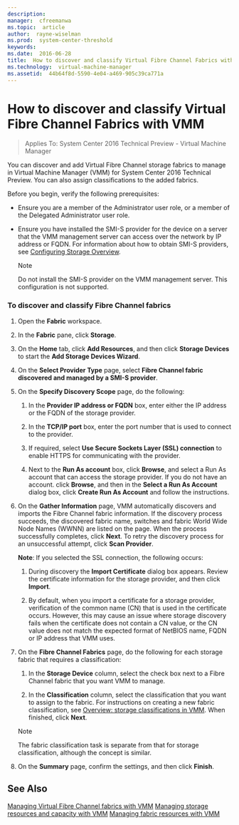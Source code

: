 ```yaml
---
description:  
manager:  cfreemanwa
ms.topic:  article
author:  rayne-wiselman
ms.prod:  system-center-threshold
keywords:  
ms.date:  2016-06-28
title:  How to discover and classify Virtual Fibre Channel Fabrics with VMM
ms.technology:  virtual-machine-manager
ms.assetid:  44b64f8d-5590-4e04-a469-905c39ca771a
---
```


# How to discover and classify Virtual Fibre Channel Fabrics with VMM

>Applies To: System Center 2016 Technical Preview - Virtual Machine Manager

You can discover and add Virtual Fibre Channel storage fabrics to manage in Virtual Machine Manager (VMM) for System Center 2016 Technical Preview. You can also assign classifications to the added fabrics.

Before you begin, verify the following prerequisites:

-   Ensure you are a member of the Administrator user role, or a member of the Delegated Administrator user role.

-   Ensure you have installed the SMI-S provider for the device on a server that the VMM management server can access over the network by IP address or FQDN. For information about how to obtain SMI-S providers, see [Configuring Storage Overview](assetId:///55836f52-ebe1-4b5a-a37b-b29d4bb2c355).

    > [!NOTE]
    > Do not install the SMI-S provider on the VMM management server. This configuration is not supported.

### To discover and classify Fibre Channel fabrics

1.  Open the **Fabric** workspace.

2.  In the **Fabric** pane, click **Storage**.

3.  On the **Home** tab, click **Add Resources**, and then click **Storage Devices** to start the **Add Storage Devices Wizard**.

4.  On the **Select Provider Type**  page, select **Fibre Channel fabric discovered and managed by a SMI-S provider**.

5.  On the **Specify Discovery Scope** page, do the following:

    1.  In the **Provider IP address or FQDN** box, enter either the IP address or the FQDN of the storage provider.

    2.  In the **TCP/IP port** box, enter the port number that is used to connect to the provider.

    3.  If required, select **Use Secure Sockets Layer (SSL) connection** to enable HTTPS for communicating with the provider.

    4.  Next to the **Run As account** box, click **Browse**, and select a Run As account that can access the storage provider. If you do not have an account. click **Browse**, and then in the **Select a Run As Account** dialog box, click **Create Run As Account** and follow the instructions.

6.  On the **Gather Information** page, VMM automatically discovers and imports the Fibre Channel fabric information. If the discovery process succeeds, the discovered fabric name, switches and fabric World Wide Node Names (WWNN) are listed on the page. When the process successfully completes, click **Next**. To retry the discovery process for an unsuccessful attempt, click **Scan Provider**.

    **Note**: If you selected the SSL connection, the following occurs:

    1.  During discovery the **Import Certificate** dialog box appears. Review the certificate information for the storage provider, and then click **Import**.

    2.  By default, when you import a certificate for a storage provider, verification of the common name (CN) that is used in the certificate occurs. However, this may cause an issue where storage discovery fails when the certificate does not contain a CN value, or the CN value does not match the expected format of NetBIOS name, FQDN or IP address that VMM uses.

7.  On the **Fibre Channel Fabrics** page, do the following for each storage fabric that requires a classification:

    1.  In the **Storage Device** column, select the check box next to a Fibre Channel fabric that you want VMM to manage.

    2.  In the **Classification** column, select the classification that you want to assign to the fabric. For instructions on creating a new fabric classification, see [Overview: storage classifications in VMM](Overview--storage-classifications-in-VMM.md). When finished, click **Next**.

    > [!NOTE]
    > The fabric classification task is separate from that for storage classification, although the concept is similar.

8.  On the **Summary** page, confirm the settings, and then click **Finish**.

## See Also
[Managing Virtual Fibre Channel fabrics with VMM](Managing-Virtual-Fibre-Channel-fabrics-with-VMM.md)
[Managing storage resources and capacity with VMM](Managing-storage-resources-and-capacity-with-VMM.md)
[Managing fabric resources with VMM](Managing-fabric-resources-with-VMM.md)



